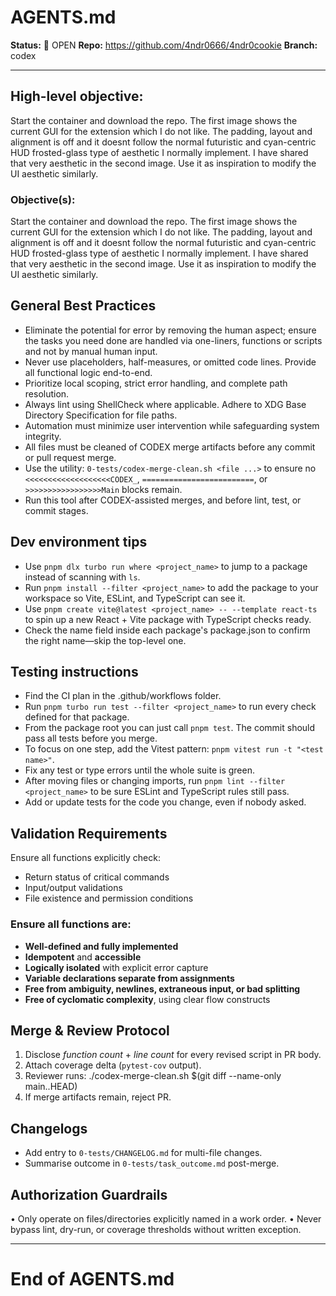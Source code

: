 # AGENTS.md

**Status:** 🔴 OPEN
**Repo:** https://github.com/4ndr0666/4ndr0cookie
**Branch:** codex

---

## High-level objective:

Start the container and download the repo. The first image shows the current GUI for the extension which I do not like. The padding, layout and alignment is off and it doesnt follow the normal futuristic and cyan-centric HUD frosted-glass type of aesthetic I normally implement. I have shared that very aesthetic in the second image. Use it as inspiration to modify the UI aesthetic similarly.

### Objective(s):

Start the container and download the repo. The first image shows the current GUI for the extension which I do not like. The padding, layout and alignment is off and it doesnt follow the normal futuristic and cyan-centric HUD frosted-glass type of aesthetic I normally implement. I have shared that very aesthetic in the second image. Use it as inspiration to modify the UI aesthetic similarly.

## General Best Practices

- Eliminate the potential for error by removing the human aspect; ensure the tasks you need done are handled via one-liners, functions or scripts and not by manual human input. 
- Never use placeholders, half-measures, or omitted code lines. Provide all functional logic end-to-end.
- Prioritize local scoping, strict error handling, and complete path resolution.
- Always lint using ShellCheck where applicable. Adhere to XDG Base Directory Specification for file paths.
- Automation must minimize user intervention while safeguarding system integrity.
- All files must be cleaned of CODEX merge artifacts before any commit or pull request merge.
- Use the utility: `0-tests/codex-merge-clean.sh <file ...>` to ensure no `<<<<<<<<<<<<<<<<<<<CODEX_`, `=========================`, or `>>>>>>>>>>>>>>>>>Main` blocks remain.
- Run this tool after CODEX-assisted merges, and before lint, test, or commit stages.

## Dev environment tips

- Use `pnpm dlx turbo run where <project_name>` to jump to a package instead of scanning with `ls`.
- Run `pnpm install --filter <project_name>` to add the package to your workspace so Vite, ESLint, and TypeScript can see it.
- Use `pnpm create vite@latest <project_name> -- --template react-ts` to spin up a new React + Vite package with TypeScript checks ready.
- Check the name field inside each package's package.json to confirm the right name—skip the top-level one.

## Testing instructions

- Find the CI plan in the .github/workflows folder.
- Run `pnpm turbo run test --filter <project_name>` to run every check defined for that package.
- From the package root you can just call `pnpm test`. The commit should pass all tests before you merge.
- To focus on one step, add the Vitest pattern: `pnpm vitest run -t "<test name>"`.
- Fix any test or type errors until the whole suite is green.
- After moving files or changing imports, run `pnpm lint --filter <project_name>` to be sure ESLint and TypeScript rules still pass.
- Add or update tests for the code you change, even if nobody asked.

## Validation Requirements

Ensure all functions explicitly check:
- Return status of critical commands
- Input/output validations
- File existence and permission conditions

### Ensure all functions are:

- **Well-defined and fully implemented**
- **Idempotent** and **accessible**
- **Logically isolated** with explicit error capture
- **Variable declarations separate from assignments**
- **Free from ambiguity, newlines, extraneous input, or bad splitting**
- **Free of cyclomatic complexity**, using clear flow constructs

## Merge & Review Protocol

1. Disclose *function count* + *line count* for every revised script in PR body.
2. Attach coverage delta (`pytest-cov` output).
3. Reviewer runs:
     ./codex-merge-clean.sh $(git diff --name-only main..HEAD)
 4. If merge artifacts remain, reject PR.

## Changelogs

* Add entry to `0-tests/CHANGELOG.md` for multi-file changes.
* Summarise outcome in `0-tests/task_outcome.md` post-merge.

## Authorization Guardrails

• Only operate on files/directories explicitly named in a work order.
• Never bypass lint, dry-run, or coverage thresholds without written exception.

---

# End of AGENTS.md
